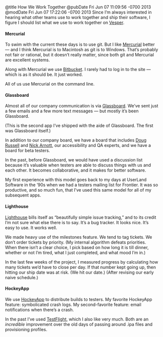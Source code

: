 @title How We Work Together
@pubDate Fri Jun 07 11:09:56 -0700 2013
@modDate Fri Jun 07 17:22:06 -0700 2013
Since I’m always interested in hearing what other teams use to work together and ship their software, I figure I should list what we use to work together on <a href="http://vesperapp.co/">Vesper</a>.

#### Mercurial

To swim with the current these days is to use git. But I like <a href="http://mercurial.selenic.com/">Mercurial</a> better — and I think Mercurial is to Macintosh as git is to Windows. That’s probably not fair or rational, but it doesn’t really matter, since both git and Mercurial are excellent systems.

Along with Mercurial we use <a href="https://bitbucket.org/">Bitbucket</a>. I rarely had to log in to the site — which is as it should be. It just worked.

All of us use Mercurial on the command line.

#### Glassboard

Almost all of our company communication is via <a href="http://glassboard.com/">Glassboard</a>. We’ve sent just a few emails and a few more text messages — but mostly it’s been Glassboard.

(This is the second app I’ve shipped with the aide of Glassboard. The first was Glassboard itself.)

In addition to our company board, we have a board that includes <a href="http://www.takingnotes.co/">Doug Russell</a> and <a href="http://www.neglectedpotential.com/">Nick Arnott</a>, our accessibility and QA experts, and we have a board for beta testers.

In the past, before Glassboard, we would have used a discussion list because it’s valuable when testers are able to discuss things with us and each other. It becomes collaborative, and it makes for better software.

My first experience with this model goes back to my days at UserLand Software in the ’90s when we had a testers mailing list for Frontier. It was so productive, and so much fun, that I’ve used this same model for all of my subsequent apps.

#### Lighthouse

<a href="http://lighthouseapp.com/">Lighthouse</a> bills itself as “beautifully simple issue tracking,” and to its credit I’m not sure what else there is to say. It’s a bug tracker. It looks nice. It’s easy to use. It works well.

We made heavy use of the milestones feature. We tend to tag tickets. We don’t order tickets by priority. (My internal algorithm defeats priorities. When there isn’t a clear choice, I pick based on how long it is till dinner, whether or not I’m tired, what I just completed, and what mood I’m in.)

In the last few weeks of the project, I measured progress by calculating how many tickets we’d have to close per day. If that number kept going up, then hitting our ship date was at risk. (We hit our date.) (After revising our early naive schedule.)

#### HockeyApp

We use <a href="http://hockeyapp.net/">HockeyApp</a> to distribute builds to testers. My favorite HockeyApp feature: symbolicated crash logs. My second-favorite feature: email notifications when there’s a crash.

In the past I’ve used <a href="https://testflightapp.com/">TestFlight</a>, which I also like very much. Both are an <em>incredible</em> improvement over the old days of passing around .ipa files and provisioning profiles.
